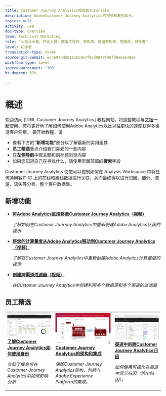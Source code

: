 ```yaml
---
title: Customer Journey Analytics视频和Tutorials
description: AdobeCustomer Journey Analytics的视频和教程集合。
topics: null
activity: use
doc-type: overview
team: Technical Marketing
role: “业务从业者、开发人员、数据工程师、架构师、数据架构师、管理员、领导者”
level: 初学者
translation-type: tm+mt
source-git-commit: ec3697dd60161b59b7f0cd9878f40fd9eeae30e5
workflow-type: tm+mt
source-wordcount: '308'
ht-degree: 32%

---
```



# 概述

欢迎访问 [!DNL Customer Journey Analytics] 教程网站。将这些教程与[文档](https://docs.adobe.com/content/help/zh-Hans/analytics-platform/using/cja-landing.html)一起使用，您将更好地了解如何使用Adobe Analytics以比以往更快的速度获得多渠道客户洞察。  要开始教程，请

* 查看下方的&#x200B;**“新增功能”**&#x200B;部分以了解最新的实用组件
* **员工精选**&#x200B;重点介绍我们喜爱的一些内容
* 在&#x200B;**左侧导航**&#x200B;中按主题和副标题浏览内容
* 如果您知道自己在寻找什么，请使用页面顶部的&#x200B;**搜索**&#x200B;字段

Customer Journey Analytics 使您可以控制如何在 Analysis Workspace 中将任何通用客户 ID 上的在线和离线数据进行关联，从而最终得以进行归因、细分、流量、流失等分析。整个客户数据集。

## 新增功能

* **[将Adobe Analytics区段移至Customer Journey Analytics（视频）](/help/moving-adobe-analytics-segments-to-customer-journey-analytics.md)**

   *了解如何在Customer Journey Analytics中重新创建Adobe Analytics区段的提示*

* **[将您的计算量度从Adobe Analytics移动到Customer Journey Analytics（视频）](/help/moving-your-calculated-metrics-from-adobe-analytics-to-customer-journey-analytics.md)**

   *了解在Customer Journey Analytics中重新创建Adobe Analytics计算量度的提示*

* **[创建跨渠道过滤器（视频）](/help/creating-cross-channel-filters-in-customer-journey-analytics.md)**

   *在Customer Journey Analytics中创建利用多个数据源和多个渠道的过滤器*

## 员工精选

<table>
<tr>
  <td>
    <a href="/help/understanding-how-customer-journey-analytics-uses-identity.md">
      <img alt="了解CJA如何使用身份" src="assets/30750.jpg" />
    </a>
    <div>
      <a href="/help/understanding-how-customer-journey-analytics-uses-identity.md">
    <strong>了解Customer Journey Analytics如何使用身份</strong>
    </a>
    </div>
    <p>
    <em>实际了解身份在Customer Journey Analytics中如何影响分析</em>
    <p>
  </td>
   <td>
    <a href="/help/architecture-and-integrations-of-cja.md">
      <img alt="Customer Journey Analytics的架构和集成" src="assets/32483.jpg" />
    </a>
    <div>
      <a href="/help/architecture-and-integrations-of-cja.md">
    <strong>Customer Journey Analytics的架构和集成</strong>
    </a>
    </div>
    <p>
    <em>演练Customer Journey Analytics架构，包括与Adobe Experience Platform的集成。</em>
    <p>
  </td>
  <td>
    <a href="/help/cross-channel-attribution-in-customer-journey-analytics.md">
      <img alt="渠道中的跨Customer Journey Analytics归因" src="assets/31772.jpg" />
    </a>
    <div>
      <a href="/help/cross-channel-attribution-in-customer-journey-analytics.md">
    <strong>渠道中的跨Customer Journey Analytics归因</strong>
    </a>
    </div>
    <p>
    <em>如何使用可视化在渠道中显示归因（给出归因）。</em>
    <p>
  </td>
</tr>
</table>
